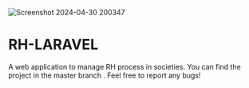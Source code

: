 ![Screenshot 2024-04-30 200347](https://github.com/RHOZAN-Hajar/RH-LARAVEL/assets/145289857/d1a59661-fb5f-43c9-aea9-a02d98a79674)
# RH-LARAVEL
A web application to manage RH process in societies. 
You can find the project in the master branch .
Feel free to report any bugs!
